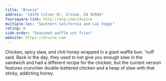 ```yaml
---
title: "Bruxie"
address: "14376 Culver Dr, Irvine, CA 92604"
foursquare-link: http://4sq.com/14vxice
multiple-loc: "Southern California and Las Vegas"
rating: 8
side-order: "Seasoned waffle cut fries"
website: https://bruxie.com
---
```


Chicken, spicy slaw, and chili honey wrapped in a giant waffle bun. 'nuff said. Back in the day, they used to not give
you enough slaw in the sandwich and had a different recipe for the chicken, but the current version features crunchier
double-battered chicken and a heap of slaw with that sticky, addicting honey.
